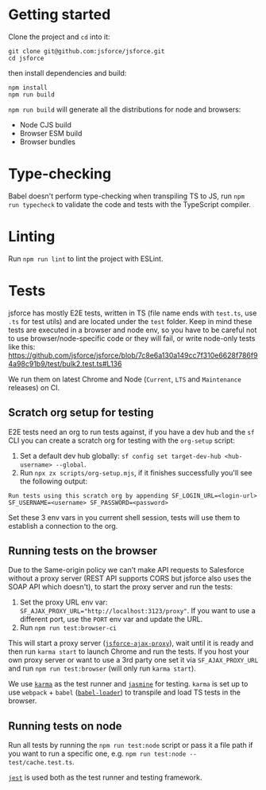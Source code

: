 # Getting started

Clone the project and `cd` into it:
```
git clone git@github.com:jsforce/jsforce.git
cd jsforce
```

then install dependencies and build:
```
npm install
npm run build
```

`npm run build` will generate all the distributions for node and browsers:
* Node CJS build
* Browser ESM build
* Browser bundles

# Type-checking

Babel doesn't perform type-checking when transpiling TS to JS, run `npm run typecheck` to validate the code and tests with the TypeScript compiler. 

# Linting
Run `npm run lint` to lint the project with ESLint.

# Tests
jsforce has mostly E2E tests, written in TS (file name ends with `test.ts`, use `.ts` for test utils) and are located under the `test` folder.
Keep in mind these tests are executed in a browser and node env, so you have to be careful not to use browser/node-specific code or they will fail, or write node-only tests like this:
https://github.com/jsforce/jsforce/blob/7c8e6a130a149cc7f310e6628f786f94a98c91b9/test/bulk2.test.ts#L136

We run them on latest Chrome and Node (`Current`, `LTS` and `Maintenance` releases) on CI.

## Scratch org setup for testing
E2E tests need an org to run tests against, if you have a dev hub and the `sf` CLI you can create a scratch org for testing with the `org-setup` script:

1) Set a default dev hub globally: `sf config set target-dev-hub <hub-username> --global`.
2) Run `npx zx scripts/org-setup.mjs`, if it finishes successfully you'll see the following output:
```
Run tests using this scratch org by appending SF_LOGIN_URL=<login-url> SF_USERNAME=<username> SF_PASSWORD=<password>
```

Set these 3 env vars in you current shell session, tests will use them to establish a connection to the org.

## Running tests on the browser
Due to the Same-origin policy we can't make API requests to Salesforce without a proxy server (REST API supports CORS but jsforce also uses the SOAP API which doesn't), to start the proxy server and run the tests:

1) Set the proxy URL env var: `SF_AJAX_PROXY_URL="http://localhost:3123/proxy"`. If you want to use a different port, use the `PORT` env var and update the URL.
2) Run `npm run test:browser-ci`

This will start a proxy server ([`jsforce-ajax-proxy`](https://github.com/jsforce/jsforce-ajax-proxy)), wait until it is ready and then run `karma start` to launch Chrome and run the tests.
If you host your own proxy server or want to use a 3rd party one set it via `SF_AJAX_PROXY_URL` and run `npm run test:browser` (will only run `karma start`). 

We use [`karma`](https://karma-runner.github.io/latest/index.html) as the test runner and [`jasmine`](https://github.com/jasmine/jasmine/) for testing.
`karma` is set up to use `webpack` + `babel` ([`babel-loader`](https://github.com/babel/babel-loader)) to transpile and load TS tests in the browser.

## Running tests on node
Run all tests by running the `npm run test:node` script or pass it a file path if you want to run a specific one, e.g. `npm run test:node -- test/cache.test.ts`.

[`jest`](https://jestjs.io/) is used both as the test runner and testing framework.
